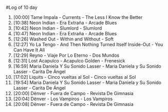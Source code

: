 #Log of 10 day

1. [00:00] Tame Impala - Currents - The Less I Know the Better
1. [10:38] Neon Indian - Era Extraña - Arcade Blues
1. [10:42] Neon Indian - Slumlord - Slumlord
1. [10:47] Neon Indian - Era Extraña - Arcade Blues
1. [12:26] Washed Out - Within and Without - Soft
1. [12:27] Yo La Tengo - And Then Nothing Turned Itself Inside-Out - You Can Have It All
1. [12:29] Reyno - Viaje Por Lo Eterno - Dos Mundos
1. [12:31] Lost Acapulco - Acapulco Golden - Frenesick
1. [16:59] Maria Daniela Y Su Sonido Lasser - Maria Daniela y Su Sonido Lasser - Carita De Ángel
1. [17:02] Liquits - Cinco vueltas al Sol - Cinco vueltas al Sol
1. [19:54] Maria Daniela Y Su Sonido Lasser - Maria Daniela y Su Sonido Lasser - Carita De Ángel
1. [20:00] Dënver - Fuera de Campo - Revista De Gimnasia
1. [20:04] Dënver - Los Vampiros - Los Vampiros
1. [20:08] Dënver - Fuera de Campo - Revista De Gimnasia
